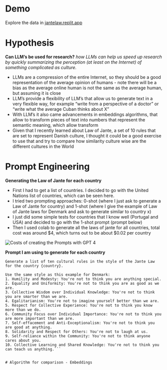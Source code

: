 # Demo
Explore the data in [jantelaw.replit.app](https://jantelaw.replit.app)

# Hypothesis
**Can LLM’s be used for research?**
*how LLMs can help us speed up research by quickly summarizing the perception (at least on the Internet) of something complicated as culture.*
- LLMs are a compression of the entire Internet, so they should be a good representation of the average opinion of humans - note there will be a bias as the average online human is not the same as the average human, but assuming it is close
- LLM’s provide a flexibility of LLM’s that allow us to generate text in a very flexible way, for example “write from a perspective of a doctor” or “write what the average Cuban thinks about X”
- With LLM’s it also came advancements in embeddings algorithms, that allow to transform pieces of text into numbers that represent the semantic meaning, which allow transform
- Given that I recently learned about Law of Jante, a set of 10 rules that are set to represent Danish culture, I thought it could be a good exercise to use that and try to compare how similarity culture wise are the different cultures in the World

# Prompt Engineering
**Generating the Law of Jante for each country**

- First I had to get a list of countries. I decided to go with the United Nations list of countries, which can be seen here.
- I tried two prompting approaches: 0-shot (where I just ask to generate a Law of Jante for country) and 1-shot (where I give the example of Law of Jante laws for Denmark and ask to generate similar to country x)
- I just did some simple tests for countries that I know well (Portugal and USA) and decided to go with the 1-shot prompt (prompt below)
- Then I used colab to generate all the laws of jante for all countries, total cost was around $4, which turns out to be about $0.02 per country

![Costs of creating the Prompts with GPT 4](https://github.com/zemigsan/jantelaw/blob/main/gpt4costs.png?raw=true)

**Prompt I am using to generate for each country**
```
Generate a list of ten cultural rules in the style of the Jante Law for the country {country}.

Use the same style as this example for Denmark:
1. Humility and Modesty: You're not to think you are anything special.
2. Equality and Uniformity: You're not to think you are as good as we are.
3. Collective Wisdom over Individual Knowledge: You're not to think you are smarter than we are.
4. Egalitarianism: You're not to imagine yourself better than we are.
5. Respect for Collective Experience: You're not to think you know more than we do.
6. Community Focus over Individual Importance: You're not to think you are more important than we are.
7. Self-effacement and Anti-Exceptionalism: You're not to think you are good at anything.
8. Solidarity and Respect for Others: You're not to laugh at us.
9. Self-reliance within the Community: You're not to think anyone cares about you.
10. Collective Learning and Shared Knowledge: You're not to think you can teach us anything.```


# Algorithm for comparison - Embeddings
